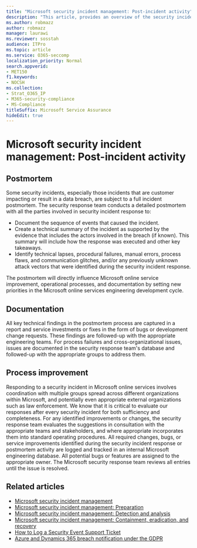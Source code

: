 ```yaml
---
title: "Microsoft security incident management: Post-incident activity"
description: "This article, provides an overview of the security incident management post-incident activity process in Microsoft online services."
ms.author: robmazz
author: robmazz
manager: laurawi
ms.reviewer: sosstah
audience: ITPro
ms.topic: article
ms.service: O365-seccomp
localization_priority: Normal
search.appverid:
- MET150
f1.keywords:
- NOCSH
ms.collection:
- Strat_O365_IP
- M365-security-compliance
- MS-Compliance
titleSuffix: Microsoft Service Assurance
hideEdit: true
---
```


# Microsoft security incident management: Post-incident activity

## Postmortem

Some security incidents, especially those incidents that are customer impacting or result in a data breach, are subject to a full incident postmortem. The security response team conducts a detailed postmortem with all the parties involved in security incident response to:

- Document the sequence of events that caused the incident.
- Create a technical summary of the incident as supported by the evidence that includes the actors involved in the breach (if known). This summary will include how the response was executed and other key takeaways.
- Identify technical lapses, procedural failures, manual errors, process flaws, and communication glitches, and/or any previously unknown attack vectors that were identified during the security incident response.

The postmortem will directly influence Microsoft online service improvement, operational processes, and documentation by setting new priorities in the Microsoft online services engineering development cycle.

## Documentation

All key technical findings in the postmortem process are captured in a report and service investments or fixes in the form of bugs or development change requests. These findings are followed-up with the appropriate engineering teams. For process failures and cross-organizational issues, issues are documented in the security response team's database and followed-up with the appropriate groups to address them.

## Process improvement

Responding to a security incident in Microsoft online services involves coordination with multiple groups spread across different organizations within Microsoft, and potentially even appropriate external organizations such as law enforcement. We know that it is critical to evaluate our responses after every security incident for both sufficiency and completeness. For any identified improvements or changes, the security response team evaluates the suggestions in consultation with the appropriate teams and stakeholders, and where appropriate incorporates them into standard operating procedures. All required changes, bugs, or service improvements identified during the security incident response or postmortem activity are logged and tracked in an internal Microsoft engineering database. All potential bugs or features are assigned to the appropriate owner. The Microsoft security response team reviews all entries until the issue is resolved.

## Related articles

- [Microsoft security incident management](assurance-security-incident-management.md)
- [Microsoft security incident management: Preparation](assurance-sim-preparation.md)
- [Microsoft security incident management: Detection and analysis](assurance-sim-detection-analysis.md)
- [Microsoft security incident management: Containment, eradication, and recovery](assurance-sim-containment-eradication-recovery.md)
- [How to Log a Security Event Support Ticket](/azure/security/fundamentals/event-support-ticket)
- [Azure and Dynamics 365 breach notification under the GDPR](/compliance/regulatory/gdpr-breach-azure-dynamics)
